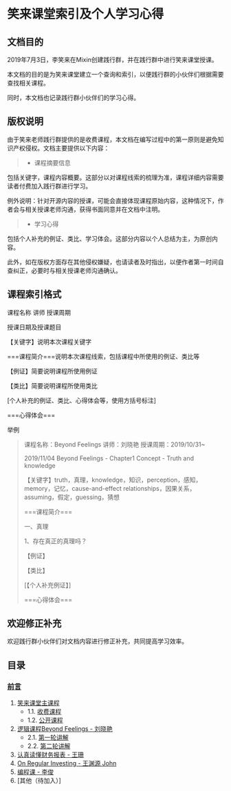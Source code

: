 # 笑来课堂索引及个人学习心得

## 文档目的
2019年7月3日，李笑来在Mixin创建践行群，并在践行群中进行笑来课堂授课。

本文档的目的是为笑来课堂建立一个查询和索引，以便践行群的小伙伴们根据需要查找相关课程。

同时，本文档也记录践行群小伙伴们的学习心得。

## 版权说明
由于笑来老师践行群提供的是收费课程，本文档在编写过程中的第一原则是避免知识产权侵权。文档主要提供以下内容：
> * 课程摘要信息
> 
包括关键字，课程内容概要。这部分以对课程线索的梳理为准，课程详细内容需要读者付费加入践行群进行学习。

例外说明：针对开源内容的授课，可能会直接体现课程原始内容，这种情况下，作者会与相关授课老师沟通，获得书面同意并在文档中注明。

> * 学习心得
> 
包括个人补充的例证、类比、学习体会。这部分内容以个人总结为主，为原创内容。

此外，如在版权方面存在其他侵权嫌疑，也请读者及时指出，以便作者第一时间自查纠正，必要时与相关授课老师沟通确认。

## 课程索引格式
课程名称 讲师 授课周期

授课日期及授课题目

【关键字】说明本次课程关键字

===课程简介===说明本次课程线索，包括课程中所使用的例证、类比等

【例证】简要说明课程所使用例证

【类比】简要说明课程所使用类比

[个人补充的例证、类比、心得体会等，使用方括号标注]

===心得体会===

举例
> 课程名称：Beyond Feelings 讲师：刘晓艳 授课周期：2019/10/31~
>
> 2019/11/04 Beyond Feelings - Chapter1 Concept - Truth and knowledge
> 
> 【关键字】truth，真理，knowledge，知识，perception，感知，memory，记忆，cause-and-effect relationships，因果关系，assuming，假定，guessing，猜想
>
> ===课程简介===
>
> 一、真理
>
> 1、存在真正的真理吗？
>
> 【例证】
>
> 【类比】
>
> [【个人补充例证】]
> 
> ===心得体会===
> 



## 欢迎修正补充
欢迎践行群小伙伴们对文档内容进行修正补充，共同提高学习效率。

## 目录

### [前言](README.md)

1. [笑来课堂主课程](xiaolai-main-course)
    - 1.1. [收费课程](xiaolai-main-course-private)
    - 1.2. [公开课程](xiaolai-main-course-public)    
2. [逻辑课程Beyond Feelings - 刘晓艳](beyond-feelings)
    - 2.1. [第一轮讲解](beyond-feelings-round1)
    - 2.2. [第二轮讲解](beyond-feelings-round2)    
3. [认真读懂财务报表 - 王珊](financial-statements)
4. [On Regular Investing - 王渊源 John](on-regular-investing)
5. [编程课 - 李俊](programming)
6. [其他（待加入）]
